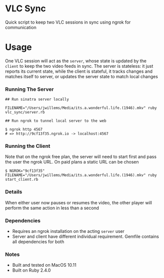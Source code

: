 # VLC Sync

Quick script to keep two VLC sessions in sync using ngrok for communication


# Usage

One VLC session will act as the `server`, whose state is updated by the `client` to keep the two video feeds in sync. The server is stateless: it just reports its current state, while the client is stateful, it tracks changes and matches itself to server, or updates the server state to match local changes


### Running The Server

```
## Run sinatra server locally

FILENAME="/Users/jwillems/Media/its.a.wonderful.life.(1946).mkv" ruby vlc_sync/server.rb

## Run ngrok to tunnel local server to the web

$ ngrok http 4567
# => http://9cf13f35.ngrok.io -> localhost:4567
```


### Running the Client

Note that on the ngrok free plan, the server will need to start first and pass the user the ngrok URL. On paid plans a static URL can be chosen

```
$ NGROK="9cf13f35" FILENAME="/Users/jwillems/Media/its.a.wonderful.life.(1946).mkv" ruby start_client.rb 
```


### Details

When either user now pauses or resumes the video, the other player will perform the same action in less than a second


### Dependencies

* Requires an ngrok installation on the acting `server` user
* Server and client have different individual requirement. Gemfile contains all dependencies for both


### Notes

* Built and tested on MacOS 10.11
* Built on Ruby 2.4.0
